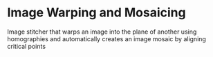# Image Warping and Mosaicing
Image stitcher that warps an image into the plane of another using homographies and automatically creates an image mosaic by aligning critical points

